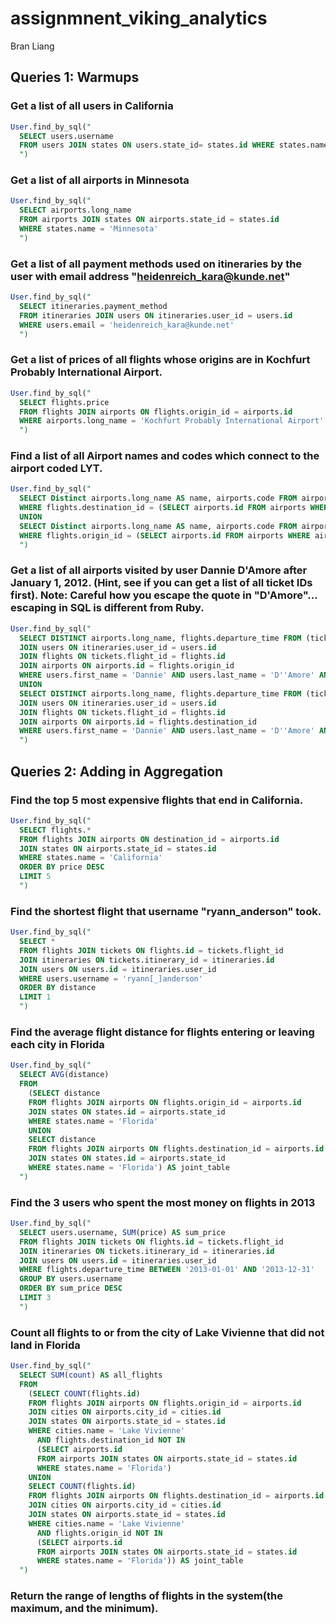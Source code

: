 # assignmnent_viking_analytics

Bran Liang

## Queries 1: Warmups
### Get a list of all users in California
```sql
User.find_by_sql("
  SELECT users.username
  FROM users JOIN states ON users.state_id= states.id WHERE states.name = 'California'
  ")
```
### Get a list of all airports in Minnesota
```sql
User.find_by_sql("
  SELECT airports.long_name
  FROM airports JOIN states ON airports.state_id = states.id
  WHERE states.name = 'Minnesota'
  ")
```
### Get a list of all payment methods used on itineraries by the user with email address "heidenreich_kara@kunde.net"
```sql
User.find_by_sql("
  SELECT itineraries.payment_method
  FROM itineraries JOIN users ON itineraries.user_id = users.id
  WHERE users.email = 'heidenreich_kara@kunde.net'
  ")
```
### Get a list of prices of all flights whose origins are in Kochfurt Probably International Airport.
```sql
User.find_by_sql("
  SELECT flights.price
  FROM flights JOIN airports ON flights.origin_id = airports.id
  WHERE airports.long_name = 'Kochfurt Probably International Airport'
  ")
```
### Find a list of all Airport names and codes which connect to the airport coded LYT.
```sql
User.find_by_sql("
  SELECT Distinct airports.long_name AS name, airports.code FROM airports JOIN flights ON airports.id = flights.origin_id
  WHERE flights.destination_id = (SELECT airports.id FROM airports WHERE airports.code = 'LYT')
  UNION
  SELECT Distinct airports.long_name AS name, airports.code FROM airports JOIN flights ON airports.id = flights.destination_id
  WHERE flights.origin_id = (SELECT airports.id FROM airports WHERE airports.code = 'LYT')
  ")
```
### Get a list of all airports visited by user Dannie D'Amore after January 1, 2012. (Hint, see if you can get a list of all ticket IDs first). Note: Careful how you escape the quote in "D'Amore"... escaping in SQL is different from Ruby.
```sql
User.find_by_sql("
  SELECT DISTINCT airports.long_name, flights.departure_time FROM (tickets JOIN itineraries ON tickets.itinerary_id = itineraries.id)
  JOIN users ON itineraries.user_id = users.id
  JOIN flights ON tickets.flight_id = flights.id
  JOIN airports ON airports.id = flights.origin_id
  WHERE users.first_name = 'Dannie' AND users.last_name = 'D''Amore' AND flights.departure_time > '2012-01-01'
  UNION
  SELECT DISTINCT airports.long_name, flights.departure_time FROM (tickets JOIN itineraries ON tickets.itinerary_id = itineraries.id)
  JOIN users ON itineraries.user_id = users.id
  JOIN flights ON tickets.flight_id = flights.id
  JOIN airports ON airports.id = flights.destination_id
  WHERE users.first_name = 'Dannie' AND users.last_name = 'D''Amore' AND flights.departure_time > '2012-01-01'
  ")
```


## Queries 2: Adding in Aggregation
### Find the top 5 most expensive flights that end in California.
```sql
User.find_by_sql("
  SELECT flights.*
  FROM flights JOIN airports ON destination_id = airports.id
  JOIN states ON airports.state_id = states.id
  WHERE states.name = 'California'
  ORDER BY price DESC
  LIMIT 5
  ")
```
### Find the shortest flight that username "ryann_anderson" took.
```sql
User.find_by_sql("
  SELECT *
  FROM flights JOIN tickets ON flights.id = tickets.flight_id
  JOIN itineraries ON tickets.itinerary_id = itineraries.id
  JOIN users ON users.id = itineraries.user_id
  WHERE users.username = 'ryann[_]anderson'
  ORDER BY distance
  LIMIT 1
  ")
```
### Find the average flight distance for flights entering or leaving each city in Florida
```sql
User.find_by_sql("
  SELECT AVG(distance)
  FROM
    (SELECT distance
    FROM flights JOIN airports ON flights.origin_id = airports.id
    JOIN states ON states.id = airports.state_id
    WHERE states.name = 'Florida'
    UNION
    SELECT distance
    FROM flights JOIN airports ON flights.destination_id = airports.id
    JOIN states ON states.id = airports.state_id
    WHERE states.name = 'Florida') AS joint_table
  ")
```
### Find the 3 users who spent the most money on flights in 2013
```sql
User.find_by_sql("
  SELECT users.username, SUM(price) AS sum_price
  FROM flights JOIN tickets ON flights.id = tickets.flight_id
  JOIN itineraries ON tickets.itinerary_id = itineraries.id
  JOIN users ON users.id = itineraries.user_id
  WHERE flights.departure_time BETWEEN '2013-01-01' AND '2013-12-31'
  GROUP BY users.username
  ORDER BY sum_price DESC
  LIMIT 3
  ")
```
### Count all flights to or from the city of Lake Vivienne that did not land in Florida
```sql
User.find_by_sql("
  SELECT SUM(count) AS all_flights
  FROM
    (SELECT COUNT(flights.id)
    FROM flights JOIN airports ON flights.origin_id = airports.id
    JOIN cities ON airports.city_id = cities.id
    JOIN states ON airports.state_id = states.id
    WHERE cities.name = 'Lake Vivienne'
      AND flights.destination_id NOT IN
      (SELECT airports.id
      FROM airports JOIN states ON airports.state_id = states.id
      WHERE states.name = 'Florida')
    UNION
    SELECT COUNT(flights.id)
    FROM flights JOIN airports ON flights.destination_id = airports.id
    JOIN cities ON airports.city_id = cities.id
    JOIN states ON airports.state_id = states.id
    WHERE cities.name = 'Lake Vivienne'
      AND flights.origin_id NOT IN
      (SELECT airports.id
      FROM airports JOIN states ON airports.state_id = states.id
      WHERE states.name = 'Florida')) AS joint_table
  ")
```
### Return the range of lengths of flights in the system(the maximum, and the minimum).
